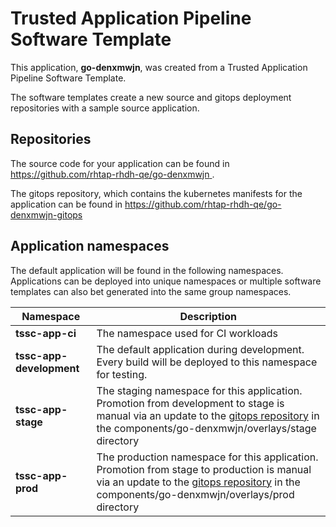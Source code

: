 # Trusted Application Pipeline Software Template

This application, **go-denxmwjn**, was created from a Trusted Application Pipeline Software Template.

The software templates create a new source and gitops deployment repositories with a sample source application. 

## Repositories

The source code for your application can be found in [https://github.com/rhtap-rhdh-qe/go-denxmwjn ](https://github.com/rhtap-rhdh-qe/go-denxmwjn ).
 
The gitops repository, which contains the kubernetes manifests for the application can be found in 
[https://github.com/rhtap-rhdh-qe/go-denxmwjn-gitops ](https://github.com/rhtap-rhdh-qe/go-denxmwjn-gitops ) 

## Application namespaces 

The default application will be found in the following namespaces. Applications can be deployed into unique namespaces or multiple software templates can also bet generated into the same group namespaces.  

|  Namespace   |  Description   |  
| -------- | -------- |
| **tssc-app-ci** | The namespace used for CI workloads |
| **tssc-app-development** | The default application during development. Every build will be deployed to this namespace for testing. |
| **tssc-app-stage** | The staging namespace for this application. Promotion from development to stage is manual via an update to the [gitops repository](https://github.com/rhtap-rhdh-qe/go-denxmwjn-gitops ) in the components/go-denxmwjn/overlays/stage directory |
| **tssc-app-prod** | The production namespace for this application. Promotion from stage to production is manual via an update to the [gitops repository](https://github.com/rhtap-rhdh-qe/go-denxmwjn-gitops ) in the components/go-denxmwjn/overlays/prod directory |